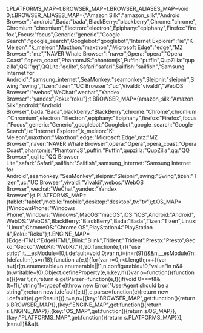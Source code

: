 t.PLATFORMS_MAP=t.BROWSER_MAP=t.BROWSER_ALIASES_MAP=void 0;t.BROWSER_ALIASES_MAP={"Amazon Silk":"amazon_silk","Android Browser":"android",Bada:"bada",BlackBerry:"blackberry",Chrome:"chrome",Chromium:"chromium",Electron:"electron",Epiphany:"epiphany",Firefox:"firefox",Focus:"focus",Generic:"generic","Google Search":"google_search",Googlebot:"googlebot","Internet Explorer":"ie","K-Meleon":"k_meleon",Maxthon:"maxthon","Microsoft Edge":"edge","MZ Browser":"mz","NAVER Whale Browser":"naver",Opera:"opera","Opera Coast":"opera_coast",PhantomJS:"phantomjs",Puffin:"puffin",QupZilla:"qupzilla",QQ:"qq",QQLite:"qqlite",Safari:"safari",Sailfish:"sailfish","Samsung Internet for Android":"samsung_internet",SeaMonkey:"seamonkey",Sleipnir:"sleipnir",Swing:"swing",Tizen:"tizen","UC Browser":"uc",Vivaldi:"vivaldi","WebOS Browser":"webos",WeChat:"wechat","Yandex Browser":"yandex",Roku:"roku"};t.BROWSER_MAP={amazon_silk:"Amazon Silk",android:"Android Browser",bada:"Bada",blackberry:"BlackBerry",chrome:"Chrome",chromium:"Chromium",electron:"Electron",epiphany:"Epiphany",firefox:"Firefox",focus:"Focus",generic:"Generic",googlebot:"Googlebot",google_search:"Google Search",ie:"Internet Explorer",k_meleon:"K-Meleon",maxthon:"Maxthon",edge:"Microsoft Edge",mz:"MZ Browser",naver:"NAVER Whale Browser",opera:"Opera",opera_coast:"Opera Coast",phantomjs:"PhantomJS",puffin:"Puffin",qupzilla:"QupZilla",qq:"QQ Browser",qqlite:"QQ Browser Lite",safari:"Safari",sailfish:"Sailfish",samsung_internet:"Samsung Internet for Android",seamonkey:"SeaMonkey",sleipnir:"Sleipnir",swing:"Swing",tizen:"Tizen",uc:"UC Browser",vivaldi:"Vivaldi",webos:"WebOS Browser",wechat:"WeChat",yandex:"Yandex Browser"};t.PLATFORMS_MAP={tablet:"tablet",mobile:"mobile",desktop:"desktop",tv:"tv"};t.OS_MAP={WindowsPhone:"Windows Phone",Windows:"Windows",MacOS:"macOS",iOS:"iOS",Android:"Android",WebOS:"WebOS",BlackBerry:"BlackBerry",Bada:"Bada",Tizen:"Tizen",Linux:"Linux",ChromeOS:"Chrome OS",PlayStation4:"PlayStation 4",Roku:"Roku"};t.ENGINE_MAP={EdgeHTML:"EdgeHTML",Blink:"Blink",Trident:"Trident",Presto:"Presto",Gecko:"Gecko",WebKit:"WebKit"}},90:function(e,t,r){"use strict";t.__esModule=!0,t.default=void 0;var n,i=(n=r(91))&&n.__esModule?n:{default:n},s=r(18);function a(e,t){for(var r=0;r<t.length;r++){var n=t[r];n.enumerable=n.enumerable||!1,n.configurable=!0,"value"in n&&(n.writable=!0),Object.defineProperty(e,n.key,n)}}var o=function(){function e(){}var t,r,n;return e.getParser=function(e,t){if(void 0===t&&(t=!1),"string"!=typeof e)throw new Error("UserAgent should be a string");return new i.default(e,t)},e.parse=function(e){return new i.default(e).getResult()},t=e,n=[{key:"BROWSER_MAP",get:function(){return s.BROWSER_MAP}},{key:"ENGINE_MAP",get:function(){return s.ENGINE_MAP}},{key:"OS_MAP",get:function(){return s.OS_MAP}},{key:"PLATFORMS_MAP",get:function(){return s.PLATFORMS_MAP}}],(r=null)&&a(t.